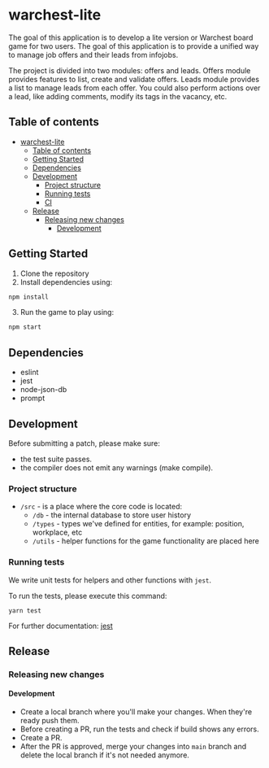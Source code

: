 # warchest-lite

The goal of this application is to develop a lite version or Warchest board game for two users.
The goal of this application is to provide a unified way to manage job offers and their leads from infojobs.

The project is divided into two modules: offers and leads. Offers module provides features to list, create and validate offers. Leads module provides a list to manage leads from each offer. You could also perform actions over a lead, like adding comments, modify its tags in the vacancy, etc.

## Table of contents

- [warchest-lite](#infojobs-front)
  - [Table of contents](#table-of-contents)
  - [Getting Started](#getting-started)
  - [Dependencies](#dependencies)
  - [Development](#development)
    - [Project structure](#project-structure)
    - [Running tests](#running-tests)
    - [CI](#ci)
  - [Release](#release)
    - [Releasing new changes](#releasing-new-changes)
      - [Development](#development-1)

## Getting Started

1. Clone the repository
2. Install dependencies using:

```bash
npm install
```

3. Run the game to play using:

```bash
npm start
```

## Dependencies

- eslint
- jest
- node-json-db
- prompt

## Development

Before submitting a patch, please make sure:

- the test suite passes.
- the compiler does not emit any warnings (make compile).

### Project structure

- `/src` - is a place where the core code is located:
  - `/db` - the internal database to store user history
  - `/types` - types we've defined for entities, for example: position, workplace, etc
  - `/utils` - helper functions for the game functionality are placed here

### Running tests

We write unit tests for helpers and other functions with `jest`.

To run the tests, please execute this command:

```
yarn test
```

For further documentation: [jest](https://jestjs.io/)

## Release

### Releasing new changes

#### Development

- Create a local branch where you'll make your changes. When they're ready push them.
- Before creating a PR, run the tests and check if build shows any errors.
- Create a PR.
- After the PR is approved, merge your changes into `main` branch and delete the local branch if it's not needed anymore.

